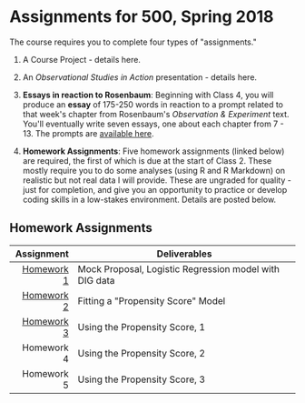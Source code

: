 # Assignments for 500, Spring 2018

The course requires you to complete four types of "assignments." 

1. A Course Project - details here.

2. An *Observational Studies in Action* presentation - details here.

3. **Essays in reaction to Rosenbaum**: Beginning with Class 4, you will produce an **essay** of 175-250 words in reaction to a prompt related to that week's chapter from Rosenbaum's *Observation & Experiment* text. You'll eventually write seven essays, one about each chapter from 7 - 13. The prompts are [available here](https://github.com/THOMASELOVE/500-2018/blob/master/assignments/essayprompts.md).

4. **Homework Assignments**: Five homework assignments (linked below) are required, the first of which is due at the start of Class 2. These mostly require you to do some analyses (using R and R Markdown) on realistic but not real data I will provide. These are ungraded for quality - just for completion, and give you an opportunity to practice or develop coding skills in a low-stakes environment. Details are posted below.

## Homework Assignments

Assignment   | Deliverables
-----------: | --------------------------------------------------------------------------
[Homework 1](https://github.com/THOMASELOVE/500-2018/tree/master/assignments/homework1) | Mock Proposal, Logistic Regression model with DIG data
[Homework 2](https://github.com/THOMASELOVE/500-2018/tree/master/assignments/homework2) | Fitting a "Propensity Score" Model
[Homework 3](https://github.com/THOMASELOVE/500-2018/tree/master/assignments/homework3) | Using the Propensity Score, 1
Homework 4 | Using the Propensity Score, 2
Homework 5 | Using the Propensity Score, 3

